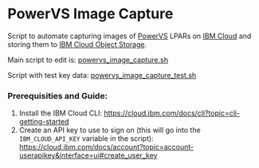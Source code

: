 # PowerVS Image Capture

Script to automate capturing images of [PowerVS](https://www.ibm.com/products/power-virtual-server) LPARs on [IBM Cloud](https://www.ibm.com/cloud) and storing them to [IBM Cloud Object Storage](https://www.ibm.com/ca-en/cloud/object-storage).

Main script to edit is: [powervs_image_capture.sh](https://github.com/emaadparacha/PowerVS-Image-Capture/blob/main/powervs_image_capture.sh)

Script with test key data: [powervs_image_capture_test.sh](https://github.com/emaadparacha/PowerVS-Image-Capture/blob/main/powervs_image_capture_test.sh)

### Prerequisities and Guide:

1. Install the IBM Cloud CLI: https://cloud.ibm.com/docs/cli?topic=cli-getting-started
2. Create an API key to use to sign on (this will go into the `IBM_CLOUD_API_KEY` variable in the script): https://cloud.ibm.com/docs/account?topic=account-userapikey&interface=ui#create_user_key
